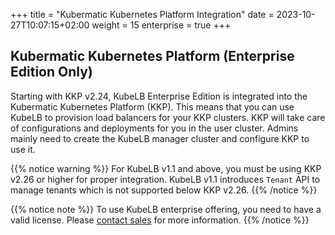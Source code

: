 +++
title = "Kubermatic Kubernetes Platform Integration"
date = 2023-10-27T10:07:15+02:00
weight = 15
enterprise = true
+++

## Kubermatic Kubernetes Platform (Enterprise Edition Only)

Starting with KKP v2.24, KubeLB Enterprise Edition is integrated into the Kubermatic Kubernetes Platform (KKP). This means that you can use KubeLB to provision load balancers for your KKP clusters. KKP will take care of configurations and deployments for you in the user cluster. Admins mainly need to create the KubeLB manager cluster and configure KKP to use it.

{{% notice warning %}}
For KubeLB v1.1 and above, you must be using KKP v2.26 or higher for proper integration. KubeLB v1.1 introduces `Tenant` API to manage tenants which is not supported below KKP v2.26.
{{% /notice %}}

{{% notice note %}}
To use KubeLB enterprise offering, you need to have a valid license. Please [contact sales](mailto:sales@kubermatic.com) for more information.
{{% /notice %}}
